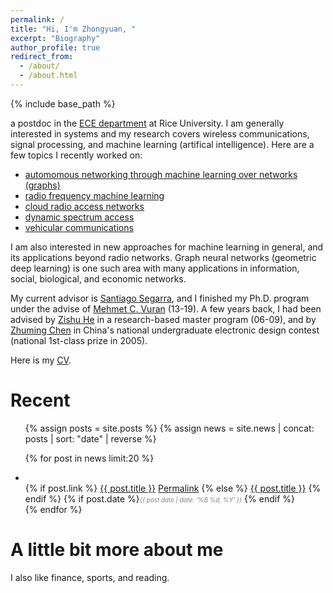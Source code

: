 ```yaml
---
permalink: /
title: "Hi, I'm Zhongyuan, "
excerpt: "Biography"
author_profile: true
redirect_from:
  - /about/
  - /about.html
---
```

{% include base_path %}

a postdoc in the [ECE department](https://eceweb.rice.edu/) at Rice University. I am generally interested in systems and my research covers wireless communications, signal processing, and machine learning (artifical intelligence). Here are a few topics I recently worked on: 
- [automomous networking through machine learning over networks (graphs)](https://arxiv.org/abs/2109.05536)
- [radio frequency machine learning](/publications/2018-10-23-Deep-Waveform.html)
- [cloud radio access networks](/publications/2020-10-23-CoSeC-RAN.html)
- [dynamic spectrum access](/publications/2019-02-01-CogTV.html)
- [vehicular communications](/publications/2018-09-01-Vehicle-to-Barrier.html)

I am also interested in new approaches for machine learning in general, and its applications beyond radio networks. Graph neural networks (geometric deep learning) is one such area with many applications in information, social, biological, and economic networks.

My current advisor is [Santiago Segarra](http://segarra.rice.edu/), and I finished my Ph.D. program under the advise of [Mehmet C. Vuran](http://cse.unl.edu/~mcvuran/) (13-19). A few years back, I had been advised by [Zishu He](https://ieeexplore.ieee.org/author/37086032055) in a research-based master program (06-09), and by [Zhuming Chen](https://ieeexplore.ieee.org/author/37291477800) in China's national undergraduate electronic design contest (national 1st-class prize in 2005).


Here is my [CV]({{site.baseurl}}/files/zhongyuanzhao-cv.pdf).

Recent 
======

<ul>
{% assign posts = site.posts %}
{% assign news = site.news | concat: posts | sort: "date" | reverse %}

{% for post in news limit:20  %}
    <li>      
	<span class="archive__item-title" itemprop="headline">
      {% if post.link %}
        <a href="{{ post.link }}">{{ post.title }}</a> <a href="{{ base_path }}{{ post.url }}" rel="permalink"><i class="fa fa-link" aria-hidden="true" title="permalink"></i><span class="sr-only">Permalink</span></a>
      {% else %}
        <a href="{{ base_path }}{{ post.url }}" rel="permalink">{{ post.title }}</a>
      {% endif %}
    </span>
    {% if post.date %}<i style="color: gray;font-size: 0.7em;">{{ post.date | date: '%B %d, %Y' }}</i> {% endif %}
    </li>
{% endfor %}
</ul>

A little bit more about me
======

I also like finance, sports, and reading.